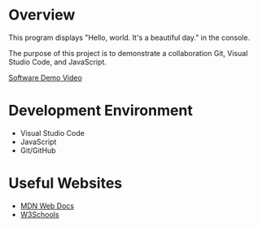 # Overview

This program displays "Hello, world. It's a beautiful day." in the console.

The purpose of this project is to demonstrate a collaboration Git, Visual Studio Code, and JavaScript.

[Software Demo Video](https://youtu.be/wV4jUuB8XIk)

# Development Environment

* Visual Studio Code
* JavaScript
* Git/GitHub

# Useful Websites

- [MDN Web Docs](https://developer.mozilla.org/en-US/docs/Learn_web_development/Getting_started/Your_first_website/Adding_interactivity)
- [W3Schools](https://www.w3schools.com/jsref/met_console_log.asp)

